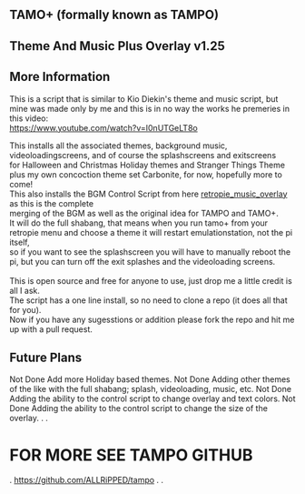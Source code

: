 
## TAMO+ (formally known as TAMPO)
## Theme And Music Plus Overlay v1.25
## More Information
This is a script that is similar to Kio Diekin's theme and music script, but mine was made only by me and this is in no way the works he premeries in this video:<br>
https://www.youtube.com/watch?v=I0nUTGeLT8o<br>

This installs all the associated themes, background music, videoloadingscreens, and of course the splashscreens and exitscreens<br>
for Halloween and Christmas Holiday themes and Stranger Things Theme plus my own concoction theme set Carbonite, for now, hopefully more to come!<br>
This also installs the BGM Control Script from here [retropie_music_overlay](https://github.com/ALLRiPPED/retropie_music_overlay) as this is the complete<br>
merging of the BGM as well as the original idea for TAMPO and TAMO+.<br>
It will do the full shabang, that means when you run tamo+ from your retropie menu and choose a theme it will restart emulationstation, not the pi itself,<br>
so if you want to see the splashscreen you will have to manually reboot the pi, but you can turn off the exit splashes and the videoloading screens.<br><br>
This is open source and free for anyone to use, just drop me a little credit is all I ask.<br>
The script has a one line install, so no need to clone a repo (it does all that for you).<br>
Now if you have any sugesstions or addition please fork the repo and hit me up with a pull request.<br>

## Future Plans
Not Done Add more Holiday based themes.
Not Done Adding other themes of the like with the full shabang; splash, videoloading, music, etc.
Not Done Adding the ability to the control script to change overlay and text colors.
Not Done Adding the ability to the control script to change the size of the overlay.
.
.
# FOR MORE SEE TAMPO GITHUB
.
https://github.com/ALLRiPPED/tampo
.
.

